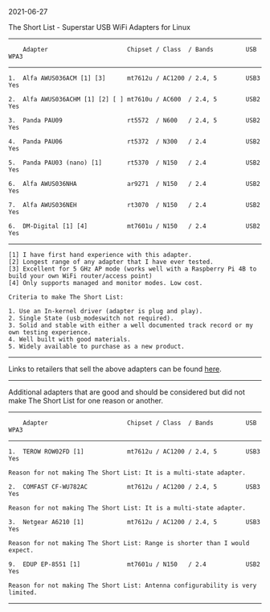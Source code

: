 2021-06-27

The Short List - Superstar USB WiFi Adapters for Linux

-----

```
    Adapter                      Chipset / Class  / Bands         USB    WPA3
```

-----

```
1.  Alfa AWUS036ACM [1] [3]      mt7612u / AC1200 / 2.4, 5        USB3   Yes

2.  Alfa AWUS036ACHM [1] [2] [ ] mt7610u / AC600  / 2.4, 5        USB2   Yes

3.  Panda PAU09                  rt5572  / N600   / 2.4, 5        USB2   Yes

4.  Panda PAU06                  rt5372  / N300   / 2.4           USB2   Yes

5.  Panda PAU03 (nano) [1]       rt5370  / N150   / 2.4           USB2   Yes

6.  Alfa AWUS036NHA              ar9271  / N150   / 2.4           USB2   Yes

7.  Alfa AWUS036NEH              rt3070  / N150   / 2.4           USB2   Yes

6.  DM-Digital [1] [4]           mt7601u / N150   / 2.4           USB2   Yes
```

-----

```
[1] I have first hand experience with this adapter.
[2] Longest range of any adapter that I have ever tested.
[3] Excellent for 5 GHz AP mode (works well with a Raspberry Pi 4B to build your own WiFi router/access point)
[4] Only supports managed and monitor modes. Low cost.

Criteria to make The Short List: 

1. Use an In-kernel driver (adapter is plug and play).
2. Single State (usb_modeswitch not required).
3. Solid and stable with either a well documented track record or my own testing experience.
4. Well built with good materials.
5. Widely available to purchase as a new product.
```

-----

Links to retailers that sell the above adapters can be found [here](https://github.com/morrownr/USB-WiFi).

-----

Additional adapters that are good and should be considered but did not make The Short List for one reason or another.

-----

```
    Adapter                      Chipset / Class  / Bands         USB    WPA3
```

-----
```
1.  TEROW ROW02FD [1]            mt7612u / AC1200 / 2.4, 5        USB3   Yes

Reason for not making The Short List: It is a multi-state adapter.

2.  COMFAST CF-WU782AC           mt7612u / AC1200 / 2.4, 5        USB3   Yes

Reason for not making The Short List: It is a multi-state adapter.

3.  Netgear A6210 [1]            mt7612u / AC1200 / 2.4, 5        USB3   Yes

Reason for not making The Short List: Range is shorter than I would expect.

9.  EDUP EP-8551 [1]             mt7601u / N150   / 2.4           USB2   Yes

Reason for not making The Short List: Antenna configurability is very limited.
```

-----

